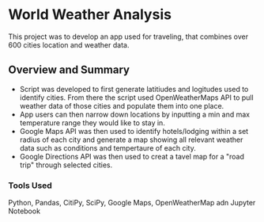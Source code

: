 # World Weather Analysis
This project was to develop an app used for traveling, that combines over 600 cities location and weather data.

## Overview and Summary
- Script was developed to first generate latitiudes and logitudes used to identify cities. From there the script used OpenWeatherMaps API to pull weather data of those cities and populate them into one place. 
- App users can then narrow down locations by inputting a min and max temperature range they would like to stay in.
- Google Maps API was then used to identify hotels/lodging within a set radius of each city and generate a map showing all relevant weather data such as conditions and tempertaure of each city. 
- Google Directions API was then used to creat a tavel map for a "road trip" through selected cities.

### Tools Used
Python, Pandas, CitiPy, SciPy, Google Maps, OpenWeatherMap adn Jupyter Notebook
